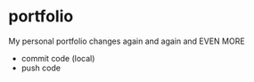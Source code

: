 # portfolio
My personal portfolio changes again and again and EVEN MORE

* commit code (local)
* push code
